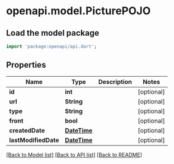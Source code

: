 # openapi.model.PicturePOJO

## Load the model package
```dart
import 'package:openapi/api.dart';
```

## Properties
Name | Type | Description | Notes
------------ | ------------- | ------------- | -------------
**id** | **int** |  | [optional] 
**url** | **String** |  | [optional] 
**type** | **String** |  | [optional] 
**front** | **bool** |  | [optional] 
**createdDate** | [**DateTime**](DateTime.md) |  | [optional] 
**lastModifiedDate** | [**DateTime**](DateTime.md) |  | [optional] 

[[Back to Model list]](../README.md#documentation-for-models) [[Back to API list]](../README.md#documentation-for-api-endpoints) [[Back to README]](../README.md)


